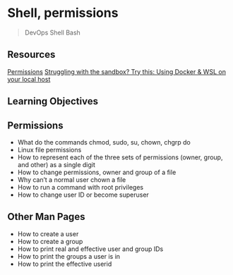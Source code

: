 # Shell, permissions

> DevOps
> Shell
> Bash

## Resources

[Permissions](https://intranet.alxswe.com/rltoken/aQmRB6ms-SDHUhqY0Rsa3g)
[Struggling with the sandbox? Try this: Using Docker & WSL on your local host](https://intranet.alxswe.com/concepts/100039)

## Learning Objectives

## Permissions
* What do the commands chmod, sudo, su, chown, chgrp do
* Linux file permissions
* How to represent each of the three sets of permissions (owner, group, and other) as a single digit
* How to change permissions, owner and group of a file
* Why can’t a normal user chown a file
* How to run a command with root privileges
* How to change user ID or become superuser
## Other Man Pages
* How to create a user
* How to create a group
* How to print real and effective user and group IDs
* How to print the groups a user is in
* How to print the effective userid
